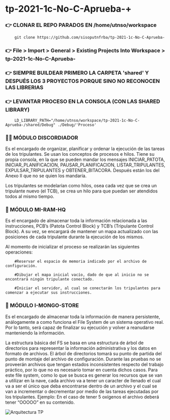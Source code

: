# tp-2021-1c-No-C-Aprueba-+

### :point_right: CLONAR EL REPO PARADOS EN /home/utnso/workspace     
        
        git clone https://github.com/sisoputnfrba/tp-2021-1c-No-C-Aprueba-

### :point_right: File > Import > General > Existing Projects Into Workspace > tp-2021-1c-No-C-Aprueba-

### :point_right: SIEMPRE BUILDEAR PRIMERO LA CARPETA 'shared' Y DESPUÉS LOS 3 PROYECTOS PORQUE SINO NO RECONOCEN LAS LIBRERIAS

### :point_right: LEVANTAR PROCESO EN LA CONSOLA (CON LAS SHARED LIBRARY)
        
        LD_LIBRARY_PATH="/home/utnso/workspace/tp-2021-1c-No-C-Aprueba-/shared/Debug" ./Debug/'Proceso'

### :policeman: MÓDULO DISCORDIADOR

Es el encargado de organizar, planificar y ordenar la ejecución de las tareas de los tripulantes. Se usan los conceptos de procesos e hilos. Tiene su propia consola, en la que se pueden mandar los mensajes INICIAR_PATOTA, INICIAR_PLANIFICACION, PAUSAR_PLANIFICACION, LISTAR_TRIPULANTES, EXPULSAR_TRIPULANTES y OBTENER_BITACORA. Después están los del Anexo II que no se quien los mandaría.

Los tripulantes se modelarían como hilos, osea cada vez que se crea un tripulante nuevo (el TCB), se crea un hilo para que puedan ser atendidos todos al mismo tiempo.

### :floppy_disk: MÓDULO MI-RAM-HQ

Es el encargado de almacenar toda la información relacionada a las instrucciones, PCB’s (Patota Control Block) y TCB’s (Tripulante Control Block). A su vez, se encargará de mantener un mapa actualizado con las posiciones de cada tripulante durante la ejecución de los mismos.

Al momento de inicializar el proceso se realizarán las siguientes operaciones:

        #Reservar el espacio de memoria indicado por el archivo de configuración.
        
        #Dibujar el mapa inicial vacío, dado de que al inicio no se encontrará ningún tripulante conectado.
        
        #Iniciar el servidor, al cual se conectarán los tripulantes para comenzar a ejecutar sus instrucciones.



### :file_folder: MÓDULO I-MONGO-STORE

Es el encargado de almacenar toda la información de manera persistente, análogamente a como funciona el File System de un sistema operativo real. Por lo tanto, será capaz de finalizar su ejecución y volver a reanudarse manteniendo la información.

La estructura básica del FS se basa en una estructura de árbol de directorios para representar la información administrativa y los datos en formato de archivos. El árbol de directorios tomará su punto de partida del punto de montaje del archivo de configuración.
Durante las pruebas no se proveerán archivos que tengan estados inconsistentes respecto del trabajo práctico, por lo que no es necesario tomar en cuenta dichos casos.
Para este file system, como lo que se busca es generar los recursos que se van a utilizar en la nave, cada archivo va a tener un caracter de llenado el cual va a ser el único que deba encontrarse dentro de un archivo y el cual se van a incrementar o decrementar por medio de las tareas ejecutadas por los tripulantes. Ejemplo: En el caso de tener 5 oxígenos el archivo deberá tener “OOOOO” en su contenido.


![Arquitectura TP](https://user-images.githubusercontent.com/49170861/115929112-9a259480-a45d-11eb-854d-e409a32410a9.jpg)
